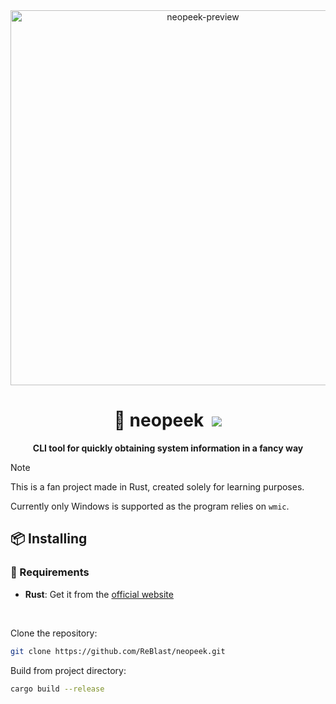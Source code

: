 <div align="center"><img src="https://i.imgur.com/dH14aVV.png" alt="neopeek-preview" border="0" width = 600></div>
<h1 align="center">🚀 neopeek &nbsp<a href="./LICENSE"><img src="https://img.shields.io/badge/license-MIT-blue.svg"></img></a></h1>
<p align="center"><strong>CLI tool for quickly obtaining system information in a fancy way</strong></p>

> [!NOTE]
> This is a fan project made in Rust, created solely for learning purposes.
>
> Currently only Windows is supported as the program relies on `wmic`.

## 📦 Installing

### 🔌 Requirements
- **Rust**: Get it from the [official website](https://www.rust-lang.org/tools/install)

<br>   

Clone the repository:
```sh
git clone https://github.com/ReBlast/neopeek.git
```

Build from project directory:
```sh
cargo build --release
```